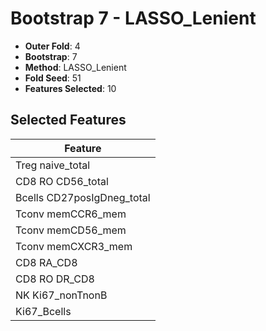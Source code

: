 # Bootstrap 7 - LASSO_Lenient

- **Outer Fold**: 4
- **Bootstrap**: 7
- **Method**: LASSO_Lenient
- **Fold Seed**: 51
- **Features Selected**: 10

## Selected Features

| Feature |
|---------|
| Treg naive_total |
| CD8 RO CD56_total |
| Bcells CD27posIgDneg_total |
| Tconv memCCR6_mem |
| Tconv memCD56_mem |
| Tconv memCXCR3_mem |
| CD8 RA_CD8 |
| CD8 RO DR_CD8 |
| NK Ki67_nonTnonB |
| Ki67_Bcells |
